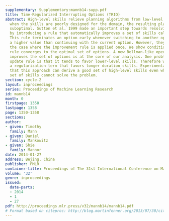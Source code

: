 ```yaml
---
supplementary: Supplementary:mannb14-supp.pdf
title: Time-Regularized Interrupting Options (TRIO)
abstract: High-level skills relieve planning algorithms from low-level details. But
  when the skills are poorly designed for the domain, the resulting plan may be severely
  suboptimal. Sutton et al. 1999 made an important step towards resolving this problem
  by introducing a rule that automatically improves a set of skills called options.
  This rule terminates an option early whenever switching to another option gives
  a higher value than continuing with the current option. However, they only analyzed
  the case where the improvement rule is applied once. We show conditions where this
  rule converges to the optimal set of options. A new Bellman-like operator that simultaneously
  improves the set of options is at the core of our analysis. One problem with the
  update rule is that it tends to favor lower-level skills. Therefore we introduce
  a regularization term that favors longer duration skills. Experimental results demonstrate
  that this approach can derive a good set of high-level skills even when the original
  set of skills cannot solve the problem.
section: cycle-2
layout: inproceedings
series: Proceedings of Machine Learning Research
id: mannb14
month: 0
firstpage: 1350
lastpage: 1358
page: 1350-1358
sections: 
author:
- given: Timothy
  family: Mann
- given: Daniel
  family: Mankowitz
- given: Shie
  family: Mannor
date: 2014-01-27
address: Bejing, China
publisher: PMLR
container-title: Proceedings of The 31st International Conference on Machine Learning
volume: '32'
genre: inproceedings
issued:
  date-parts:
  - 2014
  - 1
  - 27
pdf: http://proceedings.mlr.press/v32/mannb14/mannb14.pdf
# Format based on citeproc: http://blog.martinfenner.org/2013/07/30/citeproc-yaml-for-bibliographies/
---
```

